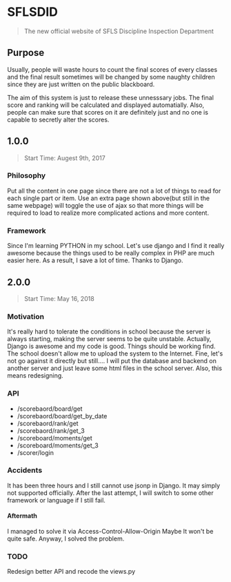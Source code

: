 # SFLSDID
> The new official website of SFLS Discipline Inspection Department

## Purpose
Usually, people will waste hours to count the final scores of every classes and the final result sometimes will be changed by some naughty children since they are just written on the public blackboard.

The aim of this system is just to release these unnesssary jobs. The final score and ranking will be calculated and displayed automatially. Also, people can make sure that scores on it are definitely just and no one is capable to secretly alter the scores.

## 1.0.0
> Start Time: Augest 9th, 2017
### Philosophy
Put all the content in one page since there are not a lot of things to read for each single part or item. Use an extra page shown above(but still in the same webpage) will toggle the use of ajax so that more things will be required to load to realize more complicated actions and more content.
### Framework
Since I'm learning PYTHON in my school. Let's use django and I find it really awesome because the things used to be really complex in PHP are much easier here. As a result, I save a lot of time. Thanks to Django.

## 2.0.0
> Start Time: May 16, 2018

### Motivation  
It's really hard to tolerate the conditions in school because the server is always starting, making the server seems to be quite unstable.
Actually, Django is awesome and my code is good. Things should be working find.
The school doesn't allow me to upload the system to the Internet. Fine, let's not go against it directly but still....
I will put the database and backend on another server and just leave some html files in the school server.
Also, this means redesigning.

### API
+ /scorebaord/board/get
+ /scorebaord/board/get_by_date
+ /scorebaord/rank/get
+ /scorebaord/rank/get_3
+ /scoreboard/moments/get
+ /scoreboard/moments/get_3
+ /scorer/login

### Accidents
It has been three hours and I still cannot use jsonp in Django. It may simply not supported officially.
After the last attempt, I will switch to some other framework or language if I still fail.

#### Aftermath
I managed to solve it via Access-Control-Allow-Origin
Maybe It won't be quite safe.
Anyway, I solved the problem.

### TODO
Redesign better API and recode the views.py


